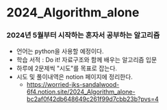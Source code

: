 # 2024_Algorithm_alone
### 2024년 5월부터 시작하는 혼자서 공부하는 알고리즘
- 언어는 python을 사용할 예정이다.
- 학습 서적 : Do it! 자료구조와 함께 배우는 알고리즘 입문
- 하루에 2문제씩 "시도"를 목표로 잡는다.
- 시도 및 풀이내역은 notion 페이지에 정리한다.
  - https://worried-jks-sandalwood-6f4.notion.site/2024_Algorithm_alone-bc2af0f42db648649c261f99d7cbb23b?pvs=4
